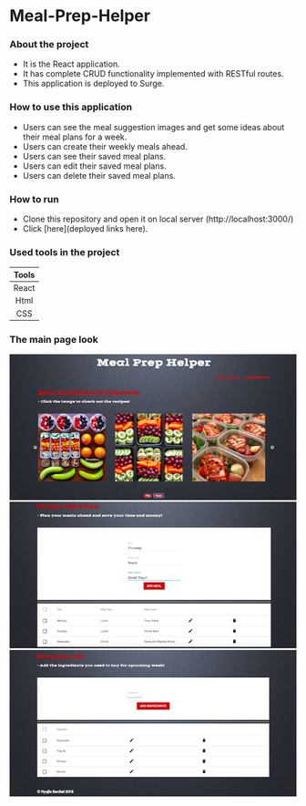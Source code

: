 # Meal-Prep-Helper

### About the project

* It is the React application.
* It has complete CRUD functionality implemented with RESTful routes.
* This application is deployed to Surge.

### How to use this application

* Users can see the meal suggestion images and get some ideas about their meal plans for a week.
* Users can create their weekly meals ahead.
* Users can see their saved meal plans.
* Users can edit their saved meal plans.
* Users can delete their saved meal plans.

### How to run

* Clone this repository and open it on local server (http://localhost:3000/)
* Click [here](deployed links here).

### Used tools in the project

| Tools |
| :---: |
| React |
| Html  |
|  CSS  |

### The main page look

![main](./public/images/main-page1.png)
![main](./public/images/main-page2.png)
![main](./public/images/main-page3.png)
